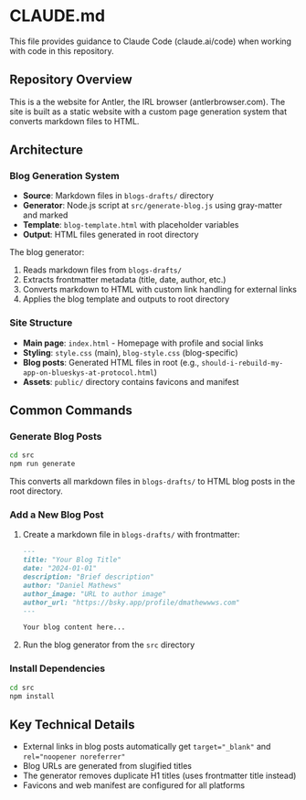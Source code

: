 # CLAUDE.md

This file provides guidance to Claude Code (claude.ai/code) when working with code in this repository.

## Repository Overview

This is a the website for Antler, the IRL browser (antlerbrowser.com). The site is built as a static website with a custom page generation system that converts markdown files to HTML.

## Architecture

### Blog Generation System
- **Source**: Markdown files in `blogs-drafts/` directory
- **Generator**: Node.js script at `src/generate-blog.js` using gray-matter and marked
- **Template**: `blog-template.html` with placeholder variables
- **Output**: HTML files generated in root directory

The blog generator:
1. Reads markdown files from `blogs-drafts/`
2. Extracts frontmatter metadata (title, date, author, etc.)
3. Converts markdown to HTML with custom link handling for external links
4. Applies the blog template and outputs to root directory

### Site Structure
- **Main page**: `index.html` - Homepage with profile and social links
- **Styling**: `style.css` (main), `blog-style.css` (blog-specific)
- **Blog posts**: Generated HTML files in root (e.g., `should-i-rebuild-my-app-on-blueskys-at-protocol.html`)
- **Assets**: `public/` directory contains favicons and manifest

## Common Commands

### Generate Blog Posts
```bash
cd src
npm run generate
```
This converts all markdown files in `blogs-drafts/` to HTML blog posts in the root directory.

### Add a New Blog Post
1. Create a markdown file in `blogs-drafts/` with frontmatter:
   ```markdown
   ---
   title: "Your Blog Title"
   date: "2024-01-01"
   description: "Brief description"
   author: "Daniel Mathews"
   author_image: "URL to author image"
   author_url: "https://bsky.app/profile/dmathewwws.com"
   ---
   
   Your blog content here...
   ```
2. Run the blog generator from the `src` directory

### Install Dependencies
```bash
cd src
npm install
```

## Key Technical Details

- External links in blog posts automatically get `target="_blank"` and `rel="noopener noreferrer"`
- Blog URLs are generated from slugified titles
- The generator removes duplicate H1 titles (uses frontmatter title instead)
- Favicons and web manifest are configured for all platforms